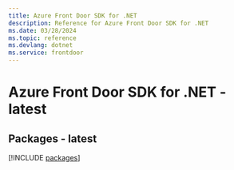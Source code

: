 ```yaml
---
title: Azure Front Door SDK for .NET
description: Reference for Azure Front Door SDK for .NET
ms.date: 03/28/2024
ms.topic: reference
ms.devlang: dotnet
ms.service: frontdoor
---
```

# Azure Front Door SDK for .NET - latest
## Packages - latest
[!INCLUDE [packages](front-door-index.md)]